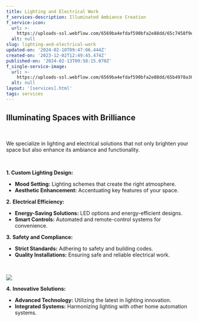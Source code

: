 ```yaml
---
title: Lighting and Electrical Work
f_services-description: Illuminated Ambiance Creation
f_service-icon:
  url: >-
    https://uploads-ssl.webflow.com/6569ba4efdaf590bfa2e88dd/65c7458f9e14ce5f9e8dd369_4.png
  alt: null
slug: lighting-and-electrical-work
updated-on: '2024-02-10T09:47:06.444Z'
created-on: '2023-12-02T12:49:45.474Z'
published-on: '2024-02-13T09:58:15.070Z'
f_single-service-image:
  url: >-
    https://uploads-ssl.webflow.com/6569ba4efdaf590bfa2e88dd/65b4978a30193b184e600150_4350da31b318798a3fae594a99eacd49.jpg
  alt: null
layout: '[services].html'
tags: services
---
```


**Illuminating Spaces with Brilliance**
---------------------------------------

‍

We specialize in lighting and electrical solutions that not only brighten your space but also enhance its ambiance and functionality.

‍

**1\. Custom Lighting Design:**

*   **Mood Setting:** Lighting schemes that create the right atmosphere.
*   **Aesthetic Enhancement:** Accentuating key features of your space.

**2.** **Electrical Efficiency:**

*   **Energy-Saving Solutions:** LED options and energy-efficient designs.
*   **Smart Controls:** Automated and remote-control systems for convenience.

**3.** **Safety and Compliance:**

*   **Strict Standards:** Adhering to safety and building codes.
*   **Quality Installations:** Ensuring safe and reliable electrical work.

‍

![](https://uploads-ssl.webflow.com/6569ba4efdaf590bfa2e88dd/65b0ffce0f7f3ba0d1b9b480_interior-modern-design-room-3d-illustration.jpg)

**4.** **Innovative Solutions:**

*   **Advanced Technology:** Utilizing the latest in lighting innovation.
*   **Integrated Systems:** Harmonizing lighting with other home automation systems.
